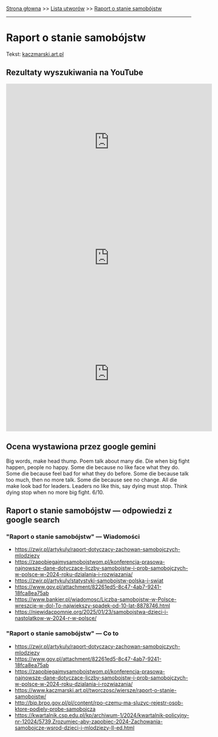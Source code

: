 [Strona głowna](../index.md) >> [Lista utworów](../list.md) >> [Raport o stanie samobójstw](507.md)

---

# Raport o stanie samobójstw

Tekst: [kaczmarski.art.pl](https://www.kaczmarski.art.pl/tworczosc/wiersze/raport-o-stanie-samobojstw/)

## Rezultaty wyszukiwania na YouTube

<iframe width="560" height="315" src="https://www.youtube.com/embed/vBc0jQnwl-o?si=IdontcarewhotheIRSsendsImnotpayingtaxes" title="YouTube video player" frameborder="0" allow="accelerometer; autoplay; clipboard-write; encrypted-media; gyroscope; picture-in-picture; web-share" referrerpolicy="strict-origin-when-cross-origin" allowfullscreen></iframe>

<iframe width="560" height="315" src="https://www.youtube.com/embed/pe6mqxaclyI?si=IdontcarewhotheIRSsendsImnotpayingtaxes" title="YouTube video player" frameborder="0" allow="accelerometer; autoplay; clipboard-write; encrypted-media; gyroscope; picture-in-picture; web-share" referrerpolicy="strict-origin-when-cross-origin" allowfullscreen></iframe>

<iframe width="560" height="315" src="https://www.youtube.com/embed/SRpS4H6uqp4?si=IdontcarewhotheIRSsendsImnotpayingtaxes" title="YouTube video player" frameborder="0" allow="accelerometer; autoplay; clipboard-write; encrypted-media; gyroscope; picture-in-picture; web-share" referrerpolicy="strict-origin-when-cross-origin" allowfullscreen></iframe>

## Ocena wystawiona przez google gemini

Big words, make head thump. Poem talk about many die. Die when big fight happen, people no happy. Some die because no like face what they do. Some die because feel bad for what they do before. Some die because talk too much, then no more talk. Some die because see no change. All die make look bad for leaders. Leaders no like this, say dying must stop. Think dying stop when no more big fight. 6/10.


## Raport o stanie samobójstw — odpowiedzi z google search

### "Raport o stanie samobójstw" — Wiadomości

 - <https://zwjr.pl/artykuly/raport-dotyczacy-zachowan-samobojczych-mlodziezy>
 - <https://zapobiegajmysamobojstwom.pl/konferencja-prasowa-najnowsze-dane-dotyczace-liczby-samobojstw-i-prob-samobojczych-w-polsce-w-2024-roku-dzialania-i-rozwiazania/>
 - <https://zwjr.pl/artykuly/statystyki-samobojstw-polska-i-swiat>
 - <https://www.gov.pl/attachment/82261ed5-8c47-4ab7-9241-18fca8ea75ab>
 - <https://www.bankier.pl/wiadomosc/Liczba-samobojstw-w-Polsce-wreszcie-w-dol-To-najwiekszy-spadek-od-10-lat-8878746.html>
 - <https://niewidacpomnie.org/2025/01/23/samobojstwa-dzieci-i-nastolatkow-w-2024-r-w-polsce/>

### "Raport o stanie samobójstw" — Co to

 - <https://zwjr.pl/artykuly/raport-dotyczacy-zachowan-samobojczych-mlodziezy>
 - <https://www.gov.pl/attachment/82261ed5-8c47-4ab7-9241-18fca8ea75ab>
 - <https://zapobiegajmysamobojstwom.pl/konferencja-prasowa-najnowsze-dane-dotyczace-liczby-samobojstw-i-prob-samobojczych-w-polsce-w-2024-roku-dzialania-i-rozwiazania/>
 - <https://www.kaczmarski.art.pl/tworczosc/wiersze/raport-o-stanie-samobojstw/>
 - <http://bip.brpo.gov.pl/pl/content/rpo-czemu-ma-sluzyc-rejestr-osob-ktore-podjely-probe-samobojcza>
 - <https://kwartalnik.csp.edu.pl/kp/archiwum-1/2024/kwartalnik-policyjny-nr-12024/5739,Zrozumiec-aby-zapobiec-2024-Zachowania-samobojcze-wsrod-dzieci-i-mlodziezy-II-ed.html>

